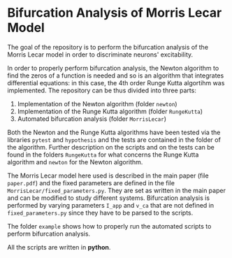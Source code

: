 # Bifurcation Analysis of Morris Lecar Model

The goal of the repository is to perform the bifurcation analysis of the Morris Lecar model in order to discriminate neurons' excitability. 

In order to properly perform bifurcation analysis, the Newton algorithm to find the zeros of a function is needed and so is an algorithm that integrates differential equations: in this case, the 4th order Runge Kutta algortihm was implemented. 
The repository can be thus divided into three parts:
1) Implementation of the Newton algorithm (folder `newton`)
2) Implementation of the Runge Kutta algorithm (folder `RungeKutta`)
3) Automated bifurcation analysis (folder `MorrisLecar`)

Both the Newton and the Runge Kutta algorithms have been tested via the libraries `pytest` and `hypothesis` and the tests are contained in the folder of the algorithm. Further description on the scripts and on the tests can be found in the folders `RungeKutta` for what concerns the Runge Kutta algorithm and `newton` for the Newton algorithm.

The Morris Lecar model here used is described in the main paper (file `paper.pdf`) and the fixed parameters are defined in the file `MorrisLecar/fixed_parameters.py`. They are set as written in the main paper and can be modified to study different systems. Bifurcation analysis is performed by varying parameters `I_app` and `v_ca` that are not defined in `fixed_parameters.py` since they have to be parsed to the scripts. 

The folder `example` shows how to properly run the automated scripts to perform bifurcation analysis. 

All the scripts are written in **python**.
